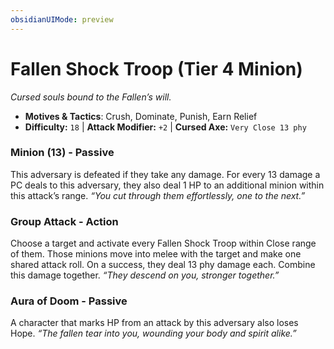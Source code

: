 ```yaml
---
obsidianUIMode: preview
---
```

# Fallen Shock Troop (Tier 4 Minion)

*Cursed souls bound to the Fallen’s will.*

- **Motives & Tactics**: Crush, Dominate, Punish, Earn Relief
- **Difficulty:** `18` | **Attack Modifier:** `+2` | **Cursed Axe:** `Very Close 13 phy`


### Minion (13) - Passive

This adversary is defeated if they take any damage. For every 13 damage a PC deals to this adversary, they also deal 1 HP to an additional minion within this attack’s range. *“You cut through them effortlessly, one to the next.”*

### Group Attack - Action

Choose a target and activate every Fallen Shock Troop within Close range of them. Those minions move into melee with the target and make one shared attack roll. On a success, they deal 13 phy damage each. Combine this damage together. *“They descend on you, stronger together.”*

### Aura of Doom - Passive

A character that marks HP from an attack by this adversary also loses Hope. *“The fallen tear into you, wounding your body and spirit alike.”*
